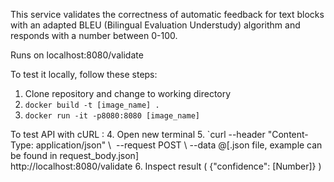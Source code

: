 This service validates the correctness of automatic feedback for text blocks with an adapted BLEU (Bilingual Evaluation Understudy) algorithm and responds with a number between 0-100.
  
Runs on localhost:8080/validate

To test it locally, follow these steps: 
1. Clone repository and change to working directory 
2. `docker build -t [image_name] .`
3. `docker run -it -p8080:8080 [image_name]`

To test API with cURL : 
4. Open new terminal 
5. `curl --header "Content-Type: application/json" \ 
    --request POST \ 
    --data @[.json file, example can be found in request_body.json] \
    http://localhost:8080/validate 
6. Inspect result ( {"confidence": [Number]} ) 